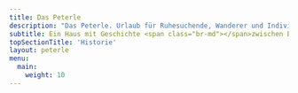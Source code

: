 ```yaml
---
title: Das Peterle
description: "Das Peterle. Urlaub für Ruhesuchende, Wanderer und Individualisten – zwischen Bergen, Wäldern und Seen."
subtitle: Ein Haus mit Geschichte <span class="br-md"></span>zwischen Bergen, Wäldern und Seen.
topSectionTitle: 'Historie'
layout: peterle
menu:
  main:
    weight: 10
---
```


